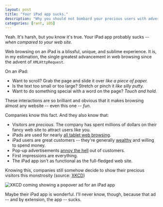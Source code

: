 ```yaml
---
layout: post
title: "Your iPad app sucks."
description: "Why you should not bombard your precious users with advertisements for subpar iPad apps."
categories: [rant, iOS] 
---
```


Yeah. It's harsh, but you know it's true.  Your iPad app probably sucks -- *when compared to your web site.*  

Web browsing on an iPad is a blissful, unique, and sublime experience.  It is, in my estimation, the single greatest advancement in web browsing since the advent of `XMLHttpRequest`.

On an iPad:

* Want to scroll? Grab the page and slide it over *like a piece of paper.* 
* Is the text too small or too large?  Stretch or pinch it *like silly putty.*
* Want to do something special with a word on the page?  *Touch and hold.*

These interactions are so brilliant and obvious that it makes browsing almost any website -- even this one -- *fun*.  

<!--more-->

Companies know this fact.  And they also know that:

* Visitors are *precious*.  The company has spent millions of dollars on their fancy web site to attract users like you.  
* iPads are used for nearly [all tablet web browsing](http://appleinsider.com/articles/12/09/27/apple-ipad-dominates-tablet-based-web-browsing-with-98-share-report-says).
* iPad users are great customers -- they're generally [wealthy](http://www.nbcnews.com/technology/technolog/ipad-owners-trending-older-wealthier-now-157765) and willing to spend money.
* Pop-up advertisements [annoy the hell](http://liesdamnedliesstatistics.com/2009/07/consumers-annoyed-with-internet-ads.html) out of customers.
* First impressions are everything.
* The iPad app isn't as functional as the full-fledged web site.

Knowing this, companies still somehow decide to show their precious visitors this monstrosity (source: [XKCD](http://www.xkcd.com))

<img src="http://imgs.xkcd.com/comics/app.png" alt="XKCD coming showing a popover ad for an iPad app" />
	
Maybe their iPad app is wonderful.  I'll never know, though, because that ad -- and by extension, the app -- sucks.
